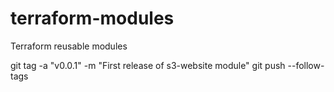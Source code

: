 # terraform-modules
Terraform reusable modules 


git tag -a "v0.0.1" -m "First release of s3-website module" 
git push --follow-tags